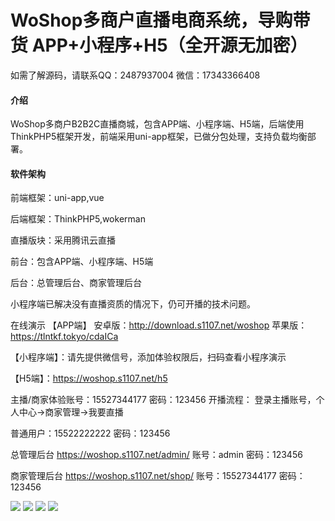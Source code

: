 # WoShop多商户直播电商系统，导购带货 APP+小程序+H5（全开源无加密）
 
如需了解源码，请联系QQ：2487937004  微信：17343366408

#### 介绍
WoShop多商户B2B2C直播商城，包含APP端、小程序端、H5端，后端使用ThinkPHP5框架开发，前端采用uni-app框架，已做分包处理，支持负载均衡部署。

#### 软件架构
前端框架：uni-app,vue

后端框架：ThinkPHP5,wokerman

直播版块：采用腾讯云直播

前台：包含APP端、小程序端、H5端

后台：总管理后台、商家管理后台

小程序端已解决没有直播资质的情况下，仍可开播的技术问题。

在线演示
【APP端】 安卓版：http://download.s1107.net/woshop 苹果版：https://tlntkf.tokyo/cdaICa

【小程序端】：请先提供微信号，添加体验权限后，扫码查看小程序演示

【H5端】：https://woshop.s1107.net/h5

主播/商家体验账号：15527344177 密码：123456 开播流程： 登录主播账号，个人中心->商家管理->我要直播

普通用户：15522222222 密码：123456

总管理后台 https://woshop.s1107.net/admin/ 账号：admin 密码：123456

商家管理后台 https://woshop.s1107.net/shop/ 账号：15527344177 密码：123456

![](https://wosmart-1258844920.cos.ap-nanjing.myqcloud.com/readme/images/woshop演示PPT第一张.jpg)
![](https://wosmart-1258844920.cos.ap-nanjing.myqcloud.com/readme/images/woshop演示PPT第二张.jpg)
![](https://wosmart-1258844920.cos.ap-nanjing.myqcloud.com/readme/images/woshop演示PPT第三张.jpg)
![](https://wosmart-1258844920.cos.ap-nanjing.myqcloud.com/readme/images/woshop演示PPT第四张.jpg)


